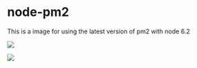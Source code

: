 # node-pm2
This is a image for using the latest version of pm2 with node 6.2

[![](https://images.microbadger.com/badges/image/heucles/node-pm2.svg)](https://microbadger.com/images/heucles/node-pm2 "Get your own image badge on microbadger.com")

[![](https://images.microbadger.com/badges/version/heucles/node-pm2.svg)](https://microbadger.com/images/heucles/node-pm2 "Get your own version badge on microbadger.com")
